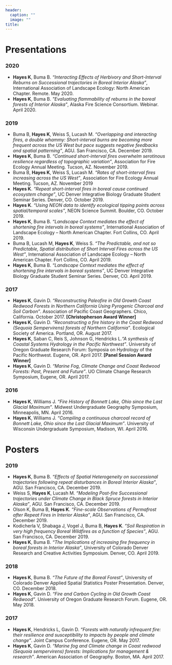 ```yaml
---
header:
  caption: ""
  image: ""
title: 
---
```


# Presentations

### 2020
- **Hayes K**, Buma B. *“Interacting Effects of Herbivory and Short-Interval Reburns on Successional trajectories in Boreal Interior Alaska”*, International Association of Landscape Ecology: North American Chapter. Remote. May 2020. 
- **Hayes K**, Buma B. *"Evaluating flammability of reburns in the boreal forests of Interior Alaska"*, Alaska Fire Science Consortium. Webinar. April 2020. 

### 2019
- Buma B, **Hayes K**, Weiss S, Lucash M. *“Overlapping and interacting fires, a double whammy: Short-interval burns are becoming more frequent across the US West but pace suggests negative feedbacks and spatial patterning”*, AGU. San Francisco, CA. December 2019.
- **Hayes K**, Buma B. *“Continued short-interval fires overwhelm serotinous resilience regardless of topographic variation”*, Association for Fire Ecology Annual Meeting. Tucson, AZ. November 2019. 
- Buma B, **Hayes K**, Weiss S, Lucash M. *“Rates of short-interval fires increasing across the US West”*, Association for Fire Ecology Annual Meeting. Tucson, AZ. November 2019
- **Hayes K**. *“Repeat short-interval fires in boreal cause continued ecosystem change”*, UC Denver Integrative Biology Graduate Student Seminar Series. Denver, CO. October 2019.
- **Hayes K**. *“Using NEON data to identify ecological tipping points across spatial/temporal scales”*, NEON Science Summit. Boulder, CO. October 2019. 
- **Hayes K**, Buma B. *“Landscape Context mediates the effect of shortening fire intervals in boreal systems”*, International Association of Landscape Ecology – North American Chapter. Fort Collins, CO. April 2019.
- Buma B, Lucash M, **Hayes K**, Weiss S. *“The Predictable, and not so Predictable, Spatial distribution of Short Interval Fires across the US West”*, International Association of Landscape Ecology – North American Chapter. Fort Collins, CO. April 2019.
- **Hayes K**, Buma B. *“Landscape Context mediates the effect of shortening fire intervals in boreal systems”*, UC Denver Integrative Biology Graduate Student Seminar Series. Denver, CO. April 2019.

### 2017
- **Hayes K**, Gavin D. *“Reconstructing Paleofire in Old Growth Coast Redwood Forests in Northern California Using Pyrogenic Charcoal and Soil Carbon”*. Association of Pacific Coast Geographers. Chico, California. October 2017. **[Christopherson Award Winner]**
- **Hayes K**, Gavin D. *“Reconstructing a fire history in the Coast Redwood (Sequoia Sempervirens) forests of Northern California”*. Ecological Society of America. Portland, OR. August 2017. 
- **Hayes K**, Saban C, Reis S, Johnson G, Hendricks L.*“A synthesis of Coastal Systems Hydrology in the Pacific Northwest”*. University of Oregon Graduate Research Forum: Symposia on Hydrology of the Pacific Northwest. Eugene, OR. April 2017. **[Panel Session Award Winner]**
- **Hayes K**, Gavin D. *“Marine Fog, Climate Change and Coast Redwood Forests: Past, Present and Future”*. UO Climate Change Research Symposium, Eugene, OR. April 2017.

### 2016
- **Hayes K**, Williams J. *“Fire History of Bonnett Lake, Ohio since the Last Glacial Maximum”*. Midwest Undergraduate Geography Symposium, Minneapolis, MN. April 2016.
- **Hayes K**, Williams J. *“Compiling a continuous charcoal record of Bonnett Lake, Ohio since the Last Glacial Maximum”*. University of Wisconsin Undergraduate Symposium, Madison, WI. April 2016.


# Posters

### 2019
- **Hayes K**, Buma B. *“Effects of Spatial Heterogeneity on successional trajectories following repeat disturbances in Boreal Interior Alaska”*, AGU. San Francisco, CA. December 2019. 
- Weiss S, **Hayes K**, Lucash M. *“Modeling Post-fire Successional trajectories under Climate Change in Black Spruce forests in Interior Alaska”*, AGU. San Francisco, CA. December 2019.  
- Olson K, Buma B, **Hayes K**. *“Fine-scale Observations of Permafrost after Repeat Fires in Interior Alaska”*, AGU. San Francisco, CA. December 2019.
-	Kodicherla V, Shabaga J, Vogel J, Buma B, **Hayes K**. *“Soil Respiration in very high frequency Boreal Wildfires as a function of Species”*, AGU. San Francisco, CA. December 2019.
-	**Hayes K**, Buma B. *“The Implications of increasing fire frequency in boreal forests in Interior Alaska”*, University of Colorado Denver Research and Creative Activities Symposium. Denver, CO. April 2019. 

### 2018

-	**Hayes K**, Buma B. *“The Future of the Boreal Forest”*, University of Colorado Denver Applied Spatial Statistics Poster Presentation. Denver, CO. December 2018. 
-	**Hayes K**, Gavin D. *“Fire and Carbon Cycling in Old Growth Coast Redwood”*. University of Oregon Graduate Research Forum. Eugene, OR. May 2018. 


### 2017

-	**Hayes K**, Hendricks L, Gavin D. *“Forests with naturally infrequent fire: their resilience and susceptibility to impacts by people and climate change”*. Joint Campus Conference. Eugene, OR. May 2017. 
-	**Hayes K**, Gavin D. *“Marine fog and Climate change in Coast redwood (Sequoia sempervirens) forests: Implications for management & research”*. American Association of Geography. Boston, MA. April 2017.


